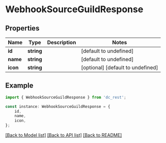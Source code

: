 # WebhookSourceGuildResponse


## Properties

Name | Type | Description | Notes
------------ | ------------- | ------------- | -------------
**id** | **string** |  | [default to undefined]
**name** | **string** |  | [default to undefined]
**icon** | **string** |  | [optional] [default to undefined]

## Example

```typescript
import { WebhookSourceGuildResponse } from 'dc_rest';

const instance: WebhookSourceGuildResponse = {
    id,
    name,
    icon,
};
```

[[Back to Model list]](../README.md#documentation-for-models) [[Back to API list]](../README.md#documentation-for-api-endpoints) [[Back to README]](../README.md)
